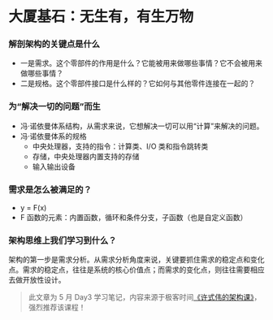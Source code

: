 # 大厦基石：无生有，有生万物

### 解剖架构的关键点是什么

* 一是需求。这个零部件的作用是什么？它能被用来做哪些事情？它不会被用来做哪些事情？
* 二是规格。这个零部件接口是什么样的？它如何与其他零件连接在一起的？

### 为“解决一切的问题”而生

* 冯·诺依曼体系结构，从需求来说，它想解决一切可以用“计算”来解决的问题。
* 冯·诺依曼体系的规格
  - 中央处理器，支持的指令：计算类、I/O 类和指令跳转类
  - 存储，中央处理器内置支持的存储
  - 输入输出设备

### 需求是怎么被满足的？

* y = F(x)
* F 函数的元素：内置函数，循环和条件分支，子函数（也是自定义函数）

### 架构思维上我们学习到什么？

架构的第一步是需求分析。从需求分析角度来说，关键要抓住需求的稳定点和变化点。需求的稳定点，往往是系统的核心价值点；而需求的变化点，则往往需要相应去做开放性设计。

> 此文章为 5 月 Day3 学习笔记，内容来源于极客时间[《许式伟的架构课》](http://gk.link/a/122Qp)，强烈推荐该课程！
